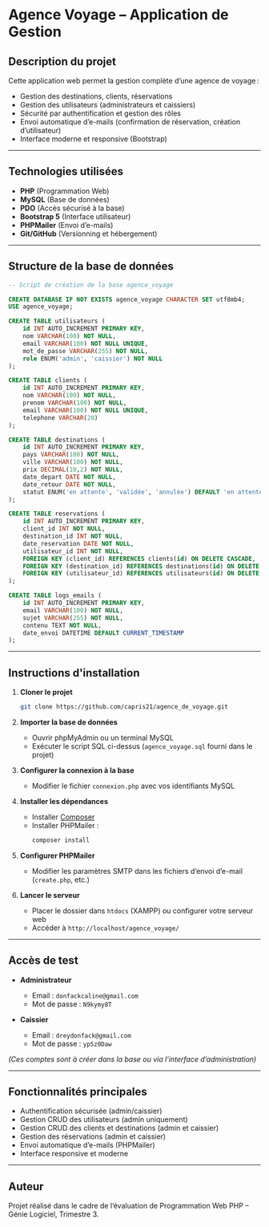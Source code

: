 # Agence Voyage – Application de Gestion

## Description du projet

Cette application web permet la gestion complète d’une agence de voyage :  
- Gestion des destinations, clients, réservations  
- Gestion des utilisateurs (administrateurs et caissiers)  
- Sécurité par authentification et gestion des rôles  
- Envoi automatique d’e-mails (confirmation de réservation, création d’utilisateur)  
- Interface moderne et responsive (Bootstrap)

---

## Technologies utilisées

- **PHP** (Programmation Web)
- **MySQL** (Base de données)
- **PDO** (Accès sécurisé à la base)
- **Bootstrap 5** (Interface utilisateur)
- **PHPMailer** (Envoi d’e-mails)
- **Git/GitHub** (Versionning et hébergement)

---

## Structure de la base de données

```sql
-- Script de création de la base agence_voyage

CREATE DATABASE IF NOT EXISTS agence_voyage CHARACTER SET utf8mb4;
USE agence_voyage;

CREATE TABLE utilisateurs (
    id INT AUTO_INCREMENT PRIMARY KEY,
    nom VARCHAR(100) NOT NULL,
    email VARCHAR(100) NOT NULL UNIQUE,
    mot_de_passe VARCHAR(255) NOT NULL,
    role ENUM('admin', 'caissier') NOT NULL
);

CREATE TABLE clients (
    id INT AUTO_INCREMENT PRIMARY KEY,
    nom VARCHAR(100) NOT NULL,
    prenom VARCHAR(100) NOT NULL,
    email VARCHAR(100) NOT NULL UNIQUE,
    telephone VARCHAR(20)
);

CREATE TABLE destinations (
    id INT AUTO_INCREMENT PRIMARY KEY,
    pays VARCHAR(100) NOT NULL,
    ville VARCHAR(100) NOT NULL,
    prix DECIMAL(10,2) NOT NULL,
    date_depart DATE NOT NULL,
    date_retour DATE NOT NULL,
    statut ENUM('en attente', 'validée', 'annulée') DEFAULT 'en attente'
);

CREATE TABLE reservations (
    id INT AUTO_INCREMENT PRIMARY KEY,
    client_id INT NOT NULL,
    destination_id INT NOT NULL,
    date_reservation DATE NOT NULL,
    utilisateur_id INT NOT NULL,
    FOREIGN KEY (client_id) REFERENCES clients(id) ON DELETE CASCADE,
    FOREIGN KEY (destination_id) REFERENCES destinations(id) ON DELETE CASCADE,
    FOREIGN KEY (utilisateur_id) REFERENCES utilisateurs(id) ON DELETE CASCADE
);

CREATE TABLE logs_emails (
    id INT AUTO_INCREMENT PRIMARY KEY,
    email VARCHAR(100) NOT NULL,
    sujet VARCHAR(255) NOT NULL,
    contenu TEXT NOT NULL,
    date_envoi DATETIME DEFAULT CURRENT_TIMESTAMP
);
```

---

## Instructions d'installation

1. **Cloner le projet**
   ```bash
   git clone https://github.com/capris21/agence_de_voyage.git
   ```

2. **Importer la base de données**
   - Ouvrir phpMyAdmin ou un terminal MySQL
   - Exécuter le script SQL ci-dessus (`agence_voyage.sql` fourni dans le projet)

3. **Configurer la connexion à la base**
   - Modifier le fichier `connexion.php` avec vos identifiants MySQL

4. **Installer les dépendances**
   - Installer [Composer](https://getcomposer.org/)
   - Installer PHPMailer :
     ```bash
     composer install
     ```

5. **Configurer PHPMailer**
   - Modifier les paramètres SMTP dans les fichiers d’envoi d’e-mail (`create.php`, etc.)

6. **Lancer le serveur**
   - Placer le dossier dans `htdocs` (XAMPP) ou configurer votre serveur web
   - Accéder à `http://localhost/agence_voyage/`

---

## Accès de test

- **Administrateur**
  - Email : `donfackcaline@gmail.com`
  - Mot de passe : `N9kymy8T`

- **Caissier**
  - Email : `dreydonfack@gmail.com`
  - Mot de passe : `yp5z0Daw`

*(Ces comptes sont à créer dans la base ou via l’interface d’administration)*

---

## Fonctionnalités principales

- Authentification sécurisée (admin/caissier)
- Gestion CRUD des utilisateurs (admin uniquement)
- Gestion CRUD des clients et destinations (admin et caissier)
- Gestion des réservations (admin et caissier)
- Envoi automatique d’e-mails (PHPMailer)
- Interface responsive et moderne

---

## Auteur

Projet réalisé dans le cadre de l’évaluation de Programmation Web PHP – Génie Logiciel, Trimestre 3.

